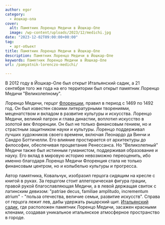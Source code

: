 ```yaml
---
author: egor
category:
  - йошкар-ола
cover:
  alt: Памятник Лоренцо Медичи в Йошкар-Оле
  image: /wp-content/uploads/2023/12/medichi.jpg
date: "2023-12-02T09:00:00+00:00"
tag:
  - арт-объект
title: Памятник Лоренцо Медичи в Йошкар-Оле
description: Памятник Лоренцо Медичи в Йошкар-Оле
keywords: Памятник Лоренцо Медичи в Йошкар-Оле
url: /pamyatnik-lorenczo-medichi/

---
```

В 2012 году в Йошкар-Оле был открыт Итальянский садик, а 21 сентября того же года на его территории был открыт памятник Лоренцо Медичи "Великолепному".

Лоренцо Медичи, герцог [Флоренции](http://www.comune.firenze.it/), правил в период с 1469 по 1492 год. Он был известен своими литературными творениями, меценатством и вкладом в развитие культуры и искусства. Лоренцо Медичи, великий патрон и глава династии, воплотил искусство в золотой век Флоренции. Он был не только финансовым гением, но и страстным защитником науки и культуры. Лоренцо поддерживал лучших художников своего времени, включая Леонардо да Винчи и Сандро Боттичелли. Его влияние простирается от архитектуры до философии, обеспечивая процветание Ренессанса. Но "Великолепный" Медичи также был истинным гуманистом, поддерживая образование и науку. Его вклад в мировую историю невозможно переоценить, ибо именно благодаря Лоренцо Медичи Флоренция стала не только финансовым центром, но и колыбелью культуры и прогресса.

Автор памятника, Ковальчук, изобразил герцога сидящим на кресле с книгой в руках. За герцогом стоит аллегорическая фигура грации, правой рукой благославляющая Медичи, а в левой держащая свиток с латинским девизом: "patriae decus, familiae amplitudo, incrementum atrium" - "польза отечества, величие семьи, развитие искусств". Справа от герцога лежит лев, дабы удержать рыцарский щит. [Итальянский садик](/chavajna/), где расположен памятник Лоренцо Медичи, засажен красными кленами, создавая уникальное итальянское атмосферное пространство в городе.
